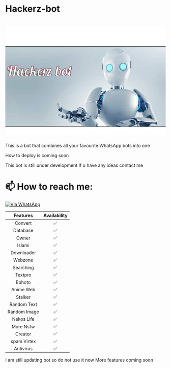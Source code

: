 # Hackerz-bot
<h1 align="center">
  <img src="https://raw.githubusercontent.com/Timmydudew/Hackerz-bot/master/Its-me-liza-mwol.gif" alt="LIZA MWOL" />
</h1>

This is a bot that combines all your favourite WhatsApp bots into one

How to deploy is coming soon

This bot is still under development
If u have any ideas contact me
# 📫 How to reach me:
[![Via WhatsApp](https://img.shields.io/badge/WhatsApp-25D366?style=for-the-badge&logo=whatsapp&logoColor=blue)](https://wa.me/2348050261876)
	
| Features |  Availability |
| :------: |  :----------: |
|   Convert     |       ✅     |
|   Database     |       ✅     |
|   Owner     |       ✅    |
|   Islami     |       ✅     |
|   Downloader     |       ✅     |
|   Webzone     |       ✅    |
|   Searching     |       ✅      |
|   Textpro     |       ✅      |
|   Ephoto     |       ✅     |
|   Anime Web     |       ✅      |
|   Stalker     |       ✅      |
|   Random Text     |       ✅     |
|   Random Image     |       ✅     |
|   Nekos Life     |       ✅      |
|   More Nsfw     |       ✅      |
|   Creator     |       ✅      |
|   spam Virtex | ✅  |
|   Antivirus   |   ✅    |


I am still updating  bot so do not use it now 
 More features  coming soon
